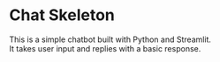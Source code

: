 # Chat Skeleton

This is a simple chatbot built with Python and Streamlit.  
It takes user input and replies with a basic response.
